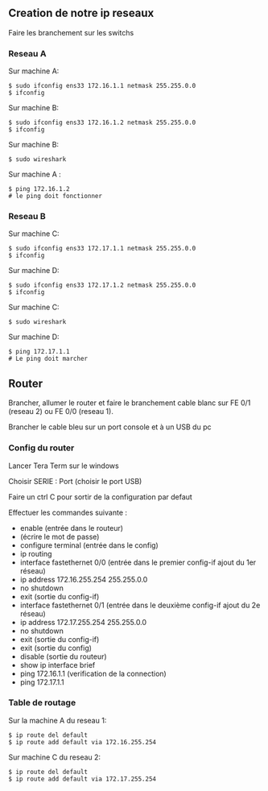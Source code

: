 
## __Creation de notre ip reseaux__

Faire les branchement sur les switchs

### Reseau A

Sur machine  A:

```shell
$ sudo ifconfig ens33 172.16.1.1 netmask 255.255.0.0
$ ifconfig
```

Sur machine B:

```shell
$ sudo ifconfig ens33 172.16.1.2 netmask 255.255.0.0
$ ifconfig
```

Sur machine B:

```shell
$ sudo wireshark
```

Sur machine A :

```shell
$ ping 172.16.1.2
# le ping doit fonctionner
```

### Reseau B

Sur machine C:

```shell
$ sudo ifconfig ens33 172.17.1.1 netmask 255.255.0.0
$ ifconfig
```

Sur machine D:

```shell
$ sudo ifconfig ens33 172.17.1.2 netmask 255.255.0.0
$ ifconfig
```

Sur machine C:

```shell
$ sudo wireshark
```

Sur machine D:

```shell
$ ping 172.17.1.1
# Le ping doit marcher
```


## __Router__

Brancher, allumer le router et faire le branchement cable blanc sur FE 0/1 (reseau 2) ou FE 0/0 (reseau 1).

Brancher le cable bleu sur un port console et à un USB du pc

### Config du router

Lancer Tera Term sur le windows

Choisir SERIE : Port (choisir le port USB)

Faire un ctrl C pour sortir de la configuration par defaut

Effectuer les commandes suivante :

- enable (entrée dans le routeur)
- (écrire le mot de passe)
- configure terminal (entrée dans le config)
- ip routing
- interface fastethernet 0/0 (entrée dans le premier config-if ajout du 1er réseau)
- ip address 172.16.255.254 255.255.0.0
- no shutdown
- exit (sortie du config-if)
- interface fastethernet 0/1 (entrée dans le deuxième config-if ajout du 2e réseau)
- ip address 172.17.255.254 255.255.0.0
- no shutdown
- exit (sortie du config-if)
- exit (sortie du config)
- disable (sortie du routeur)
- show ip interface brief
- ping 172.16.1.1 (verification de la connection)
- ping 172.17.1.1

### Table de routage

Sur la machine A du reseau 1:

```shell
$ ip route del default
$ ip route add default via 172.16.255.254
```

Sur machine C du reseau 2:

```shell
$ ip route del default
$ ip route add default via 172.17.255.254
```